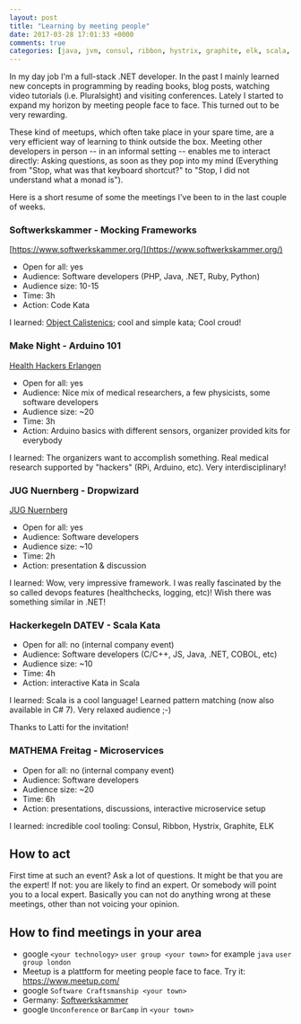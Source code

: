 ```yaml
---
layout: post
title: "Learning by meeting people"
date: 2017-03-28 17:01:33 +0000
comments: true
categories: [java, jvm, consul, ribbon, hystrix, graphite, elk, scala, mocking, arduino, learning, people, laerning]
---
```

In my day job I'm a full-stack .NET developer. In the past I mainly learned new concepts in programming by reading books, blog posts, watching video tutorials (i.e. Pluralsight) and visiting conferences. Lately I started to expand my horizon by meeting people face to face. This turned out to be very rewarding.

These kind of meetups, which often take place in your spare time, are a very efficient way of learning to think outside the box. Meeting other developers in person -- in an informal setting -- enables me to interact directly: Asking questions, as soon as they pop into my mind (Everything from "Stop, what was that keyboard shortcut?" to "Stop, I did not understand what a monad is").

Here is a short resume of some the meetings I've been to in the last couple of weeks.

### Softwerkskammer - Mocking Frameworks

[https://www.softwerkskammer.org/](https://www.softwerkskammer.org/)

- Open for all: yes
- Audience: Software developers (PHP, Java, .NET, Ruby, Python)
- Audience size: 10-15
- Time: 3h
- Action: Code Kata

I learned: [Object Calistenics](https://gist.github.com/bobuss/6534934); cool and simple kata; Cool croud!

### Make Night - Arduino 101

[Health Hackers Erlangen](https://www.meetup.com/de-DE/HealthhackersER/)

- Open for all: yes
- Audience: Nice mix of medical researchers, a few physicists, some software developers
- Audience size: ~20
- Time: 3h
- Action: Arduino basics with different sensors, organizer provided kits for everybody

I learned: The organizers want to accomplish something. Real medical research supported by "hackers" (RPi, Arduino, etc). Very interdisciplinary! 

### JUG Nuernberg - Dropwizard

[JUG Nuernberg](http://www.jug-n.de/)

- Open for all: yes
- Audience: Software developers
- Audience size: ~10
- Time: 2h
- Action: presentation & discussion

I learned:  Wow, very impressive framework. I was really fascinated by the so called devops features (healthchecks, logging, etc)! Wish there was something similar in .NET!

### Hackerkegeln DATEV - Scala Kata

- Open for all: no (internal company event)
- Audience: Software developers (C/C++, JS, Java, .NET, COBOL, etc)
- Audience size: ~10
- Time: 4h
- Action: interactive Kata in Scala

I learned: Scala is a cool language! Learned pattern matching (now also available in C# 7). Very relaxed audience ;-)

Thanks to Latti for the invitation!

### MATHEMA Freitag - Microservices

- Open for all: no (internal company event)
- Audience: Software developers
- Audience size: ~20
- Time: 6h
- Action: presentations, discussions, interactive microservice setup

I learned: incredible cool tooling: Consul, Ribbon, Hystrix, Graphite, ELK

## How to act

First time at such an event? Ask a lot of questions. It might be that you are the expert! If not: you are likely to find an expert. Or somebody will point you to a local expert. Basically you can not do anything wrong at these meetings, other than not voicing your opinion.

## How to find meetings in your area

- google `<your technology>` `user group <your town>` for example `java` `user group london`
- Meetup is a plattform for meeting people face to face. Try it: https://www.meetup.com/
- google `Software Craftsmanship <your town>`
- Germany: [Softwerkskammer](https://www.softwerkskammer.org/)
- google `Unconference` or `BarCamp` in `<your town>`
